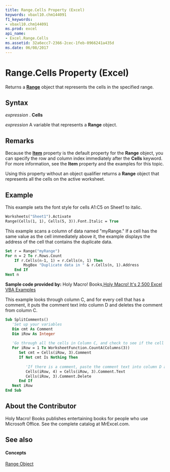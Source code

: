 ```yaml
---
title: Range.Cells Property (Excel)
keywords: vbaxl10.chm144091
f1_keywords:
- vbaxl10.chm144091
ms.prod: excel
api_name:
- Excel.Range.Cells
ms.assetid: 32a6ecc7-2366-2cec-1feb-0966241a435d
ms.date: 06/08/2017
---
```



# Range.Cells Property (Excel)

Returns a  **[Range](range-object-excel.md)** object that represents the cells in the specified range.


## Syntax

 _expression_ . **Cells**

 _expression_ A variable that represents a **Range** object.


## Remarks

Because the  **[Item](range-item-property-excel.md)** property is the default property for the **Range** object, you can specify the row and column index immediately after the **Cells** keyword. For more information, see the **Item** property and the examples for this topic.

Using this property without an object qualifier returns a  **Range** object that represents all the cells on the active worksheet.


## Example

This example sets the font style for cells A1:C5 on Sheet1 to italic.


```vb
Worksheets("Sheet1").Activate 
Range(Cells(1, 1), Cells(5, 3)).Font.Italic = True
```

This example scans a column of data named "myRange." If a cell has the same value as the cell immediately above it, the example displays the address of the cell that contains the duplicate data.




```vb
Set r = Range("myRange") 
For n = 2 To r.Rows.Count 
    If r.Cells(n-1, 1) = r.Cells(n, 1) Then 
        MsgBox "Duplicate data in " & r.Cells(n, 1).Address 
    End If 
Next n
```

 **Sample code provided by:** Holy Macro! Books,[Holy Macro! It's 2,500 Excel VBA Examples](http://www.mrexcel.com/store/index.php?l=product_detail&;p=1)

This example looks through column C, and for every cell that has a comment, it puts the comment text into column D and deletes the comment from column C.




```vb
Sub SplitComments()
   'Set up your variables
   Dim cmt As Comment
   Dim iRow As Integer
   
   'Go through all the cells in Column C, and check to see if the cell has a comment.
   For iRow = 1 To WorksheetFunction.CountA(Columns(3))
      Set cmt = Cells(iRow, 3).Comment
      If Not cmt Is Nothing Then
      
         'If there is a comment, paste the comment text into column D and delete the original comment.
         Cells(iRow, 4) = Cells(iRow, 3).Comment.Text
         Cells(iRow, 3).Comment.Delete
      End If
   Next iRow
End Sub
```


## About the Contributor
<a name="AboutContributor"> </a>

Holy Macro! Books publishes entertaining books for people who use Microsoft Office. See the complete catalog at MrExcel.com. 


## See also
<a name="AboutContributor"> </a>


#### Concepts


[Range Object](range-object-excel.md)

